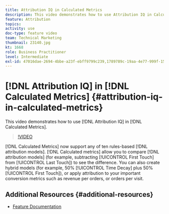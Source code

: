```yaml
---
title: Attribution IQ in Calculated Metrics
description: This video demonstrates how to use Attribution IQ in Calculated Metrics.
feature: Attribution
topics: 
activity: use
doc-type: feature video
team: Technical Marketing
thumbnail: 23140.jpg
kt: 1668
role: Business Practitioner
level: Intermediate
exl-id: 47016dae-2694-4bbe-a23f-ebff9799c239,1789789c-19aa-4e77-999f-15fa11b7f858,1789789c-19aa-4e77-999f-15fa11b7f858,47016dae-2694-4bbe-a23f-ebff9799c239
---
```

# [!DNL Attribution IQ] in [!DNL Calculated Metrics] {#attribution-iq-in-calculated-metrics}

This video demonstrates how to use [!DNL Attribution IQ] in [!DNL Calculated Metrics].

>[!VIDEO](https://video.tv.adobe.com/v/23140/?quality=12)

[!DNL Calculated Metrics] now support any of ten rules-based [!DNL attribution models]. [!DNL Calculated metrics] allow you to compare [!DNL attribution models] (for example, subtracting [!UICONTROL First Touch] from [!UICONTROL Last Touch]) to see the difference. You can also create hybrid models (for example, 50% [!UICONTROL Time Decay] plus 50% [!UICONTROL First Touch]), or apply attribution to your important conversion metrics such as revenue per orders, or orders per visit.

## Additional Resources {#additional-resources}

* [Feature Documentation](https://marketing.adobe.com/resources/help/en_US/analytics/analysis-workspace/attribution_calcmetrics.html)
